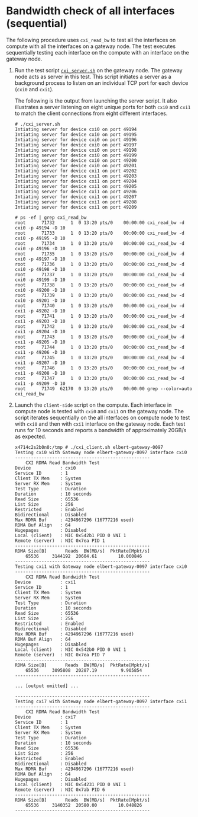 # Bandwidth check of all interfaces (sequential)

The following procedure uses `cxi_read_bw` to test all the interfaces on compute with all the interfaces on a gateway node.
The test executes sequentially testing each interface on the compute with an interface on the gateway node.

1. Run the test script [`cxi_server.sh`](./scripts.md#scripts) on the gateway node. The gateway node acts as server in this test. This script initiates a server as a background process to listen on an individual TCP port for each device (`cxi0` and `cxi1`).

    The following is the output from launching the server script.
    It also illustrates a server listening on eight unique ports for both `cxi0` and `cxi1` to match the client connections from eight different interfaces.

    ```screen
    # ./cxi_server.sh
    Intiating server for device cxi0 on port 49194
    Intiating server for device cxi0 on port 49195
    Intiating server for device cxi0 on port 49196
    Intiating server for device cxi0 on port 49197
    Intiating server for device cxi0 on port 49198
    Intiating server for device cxi0 on port 49199
    Intiating server for device cxi0 on port 49200
    Intiating server for device cxi0 on port 49201
    Intiating server for device cxi1 on port 49202
    Intiating server for device cxi1 on port 49203
    Intiating server for device cxi1 on port 49204
    Intiating server for device cxi1 on port 49205
    Intiating server for device cxi1 on port 49206
    Intiating server for device cxi1 on port 49207
    Intiating server for device cxi1 on port 49208
    Intiating server for device cxi1 on port 49209
    
    # ps -ef | grep cxi_read_bw
    root      71732      1  0 13:20 pts/0    00:00:00 cxi_read_bw -d cxi0 -p 49194 -D 10
    root      71733      1  0 13:20 pts/0    00:00:00 cxi_read_bw -d cxi0 -p 49195 -D 10
    root      71734      1  0 13:20 pts/0    00:00:00 cxi_read_bw -d cxi0 -p 49196 -D 10
    root      71735      1  0 13:20 pts/0    00:00:00 cxi_read_bw -d cxi0 -p 49197 -D 10
    root      71736      1  0 13:20 pts/0    00:00:00 cxi_read_bw -d cxi0 -p 49198 -D 10
    root      71737      1  0 13:20 pts/0    00:00:00 cxi_read_bw -d cxi0 -p 49199 -D 10
    root      71738      1  0 13:20 pts/0    00:00:00 cxi_read_bw -d cxi0 -p 49200 -D 10
    root      71739      1  0 13:20 pts/0    00:00:00 cxi_read_bw -d cxi0 -p 49201 -D 10
    root      71740      1  0 13:20 pts/0    00:00:00 cxi_read_bw -d cxi1 -p 49202 -D 10
    root      71741      1  0 13:20 pts/0    00:00:00 cxi_read_bw -d cxi1 -p 49203 -D 10
    root      71742      1  0 13:20 pts/0    00:00:00 cxi_read_bw -d cxi1 -p 49204 -D 10
    root      71743      1  0 13:20 pts/0    00:00:00 cxi_read_bw -d cxi1 -p 49205 -D 10
    root      71744      1  0 13:20 pts/0    00:00:00 cxi_read_bw -d cxi1 -p 49206 -D 10
    root      71745      1  0 13:20 pts/0    00:00:00 cxi_read_bw -d cxi1 -p 49207 -D 10
    root      71746      1  0 13:20 pts/0    00:00:00 cxi_read_bw -d cxi1 -p 49208 -D 10
    root      71747      1  0 13:20 pts/0    00:00:00 cxi_read_bw -d cxi1 -p 49209 -D 10
    root      71749  62170  0 13:20 pts/0    00:00:00 grep --color=auto cxi_read_bw
    ```

2. Launch the `client-side` script on the compute. Each interface in compute node is tested with `cxi0` and `cxi1` on the gateway node. The script iterates sequentially on the all interfaces on compute node to test with `cxi0` and then with `cxi1` interface on the gateway node. Each test runs for 10 seconds and reports a bandwidth of approximately 20GB/s as expected.

    ```screen
    x4714c2s2b0n0:/tmp # ./cxi_client.sh elbert-gateway-0097
    Testing cxi0 with Gateway node elbert-gateway-0097 interface cxi0
    ---------------------------------------------------
        CXI RDMA Read Bandwidth Test
    Device           : cxi0
    Service ID       : 1
    Client TX Mem    : System
    Server RX Mem    : System
    Test Type        : Duration
    Duration         : 10 seconds
    Read Size        : 65536
    List Size        : 256
    Restricted       : Enabled
    Bidirectional    : Disabled
    Max RDMA Buf     : 4294967296 (16777216 used)
    RDMA Buf Align   : 64
    Hugepages        : Disabled
    Local (client)   : NIC 0x542b1 PID 0 VNI 1
    Remote (server)  : NIC 0x7ea PID 1
    ---------------------------------------------------
    RDMA Size[B]       Reads  BW[MB/s]  PktRate[Mpkt/s]
        65536     3144192  20604.61        10.060846
    ---------------------------------------------------
    Testing cxi1 with Gateway node elbert-gateway-0097 interface cxi0
    ---------------------------------------------------
        CXI RDMA Read Bandwidth Test
    Device           : cxi1
    Service ID       : 1
    Client TX Mem    : System
    Server RX Mem    : System
    Test Type        : Duration
    Duration         : 10 seconds
    Read Size        : 65536
    List Size        : 256
    Restricted       : Enabled
    Bidirectional    : Disabled
    Max RDMA Buf     : 4294967296 (16777216 used)
    RDMA Buf Align   : 64
    Hugepages        : Disabled
    Local (client)   : NIC 0x542b0 PID 0 VNI 1
    Remote (server)  : NIC 0x7ea PID 7
    ---------------------------------------------------
    RDMA Size[B]       Reads  BW[MB/s]  PktRate[Mpkt/s]
        65536     3095808  20287.19         9.905854
    ---------------------------------------------------

    ... [output omitted] ...

    ---------------------------------------------------
    Testing cxi7 with Gateway node elbert-gateway-0097 interface cxi1
    ---------------------------------------------------
        CXI RDMA Read Bandwidth Test
    Device           : cxi7
    Service ID       : 1
    Client TX Mem    : System
    Server RX Mem    : System
    Test Type        : Duration
    Duration         : 10 seconds
    Read Size        : 65536
    List Size        : 256
    Restricted       : Enabled
    Bidirectional    : Disabled
    Max RDMA Buf     : 4294967296 (16777216 used)
    RDMA Buf Align   : 64
    Hugepages        : Disabled
    Local (client)   : NIC 0x54231 PID 0 VNI 1
    Remote (server)  : NIC 0x7ab PID 6
    ---------------------------------------------------
    RDMA Size[B]       Reads  BW[MB/s]  PktRate[Mpkt/s]
        65536     3140352  20580.00        10.048826
    ---------------------------------------------------
    ```
